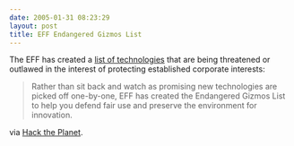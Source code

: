 ```yaml
---
date: 2005-01-31 08:23:29
layout: post
title: EFF Endangered Gizmos List
---
```


The EFF has created a [list of technologies](http://www.eff.org/endangered/) that are being threatened or outlawed in the interest of protecting established corporate interests:




> Rather than sit back and watch as promising new technologies are picked off one-by-one, EFF has created the Endangered Gizmos List to help you defend fair use and preserve the environment for innovation.




via [Hack the Planet](http://wmf.editthispage.com/2005/01/24).
